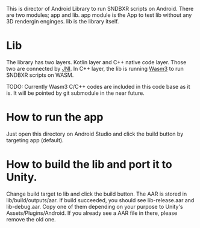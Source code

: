 This is director of Android Library to run SNDBXR scripts on Android.
There are two modules; app and lib.
app module is the App to test lib without any 3D rendergin enginges. lib is the library itself.

# Lib
The library has two layers. Kotlin layer and C++ native code layer.
Those two are connected by [JNI](https://developer.android.com/training/articles/perf-jni).
In C++ layer, the lib is running [Wasm3](https://github.com/wasm3/wasm3) to run SNDBXR scripts on WASM.

TODO: Currently Wasm3 C/C++ codes are included in this code base as it is. It will be pointed by git submodule in the near future.

# How to run the app
Just open this directory on Android Studio and click the build button by targeting app (default).

# How to build the lib and port it to Unity.
Change build target to lib and click the build button. The AAR is stored in lib/build/outputs/aar.
If build succeeded, you should see lib-release.aar and lib-debug.aar. Copy one of them depending on your purpose to Unity's
Assets/Plugins/Android. If you already see a AAR file in there, please remove the old one.